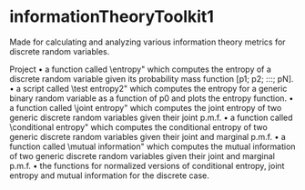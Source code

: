 # informationTheoryToolkit1
 Made for calculating and analyzing various information theory metrics for discrete random variables.

 Project
• a function called \entropy" which computes the entropy of a discrete random variable given its probability mass function [p1; p2; :::; pN].
• a script called \test entropy2" which computes the entropy for a
generic binary random variable as a function of p0 and plots the entropy
function.
• a function called \joint entropy" which computes the joint entropy of two generic discrete random variables given their joint p.m.f.
• a function called \conditional entropy" which computes the conditional entropy of two generic discrete random variables given their
joint and marginal p.m.f.
• a function called \mutual information" which computes the mutual information of two generic discrete random variables given their
joint and marginal p.m.f.
• the functions for normalized versions of conditional entropy, joint
entropy and mutual information for the discrete case.
